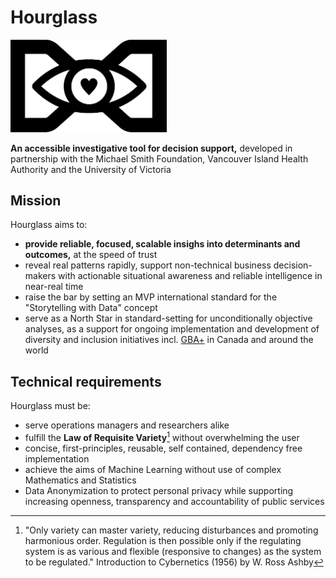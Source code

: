 # Hourglass

<img src="hourglass.png" width="250">

**An accessible investigative tool for decision support,** developed in partnership with the Michael Smith Foundation, Vancouver Island Health Authority and the University of Victoria 

## Mission
Hourglass aims to:
* **provide reliable, focused, scalable insighs into determinants and outcomes,** at the speed of trust
* reveal real patterns rapidly, support non-technical business decision-makers with actionable situational awareness and reliable intelligence in near-real time 
* raise the bar by setting an MVP international standard for the "Storytelling with Data" concept  
* serve as a North Star in standard-setting for unconditionally objective analyses, as a support for ongoing implementation and development of diversity and inclusion initiatives incl. [GBA+](https://www2.gov.bc.ca/assets/gov/british-columbians-our-governments/services-policies-for-government/gender-equity/factsheet-gba.pdf) in Canada and around the world

## Technical requirements
Hourglass must be:
* serve operations managers and researchers alike
* fulfill the **Law of Requisite Variety**[^1] without overwhelming the user
* concise, first-principles, reusable, self contained, dependency free implementation
* achieve the aims of Machine Learning without use of complex Mathematics and Statistics
* Data Anonymization to protect personal privacy while supporting increasing openness, transparency and accountability of public services

[^1]: "Only variety can master variety, reducing disturbances and promoting harmonious order. Regulation is then possible only if the regulating system is as various and flexible (responsive to changes) as the system to be regulated." Introduction to Cybernetics (1956) by W. Ross Ashby
